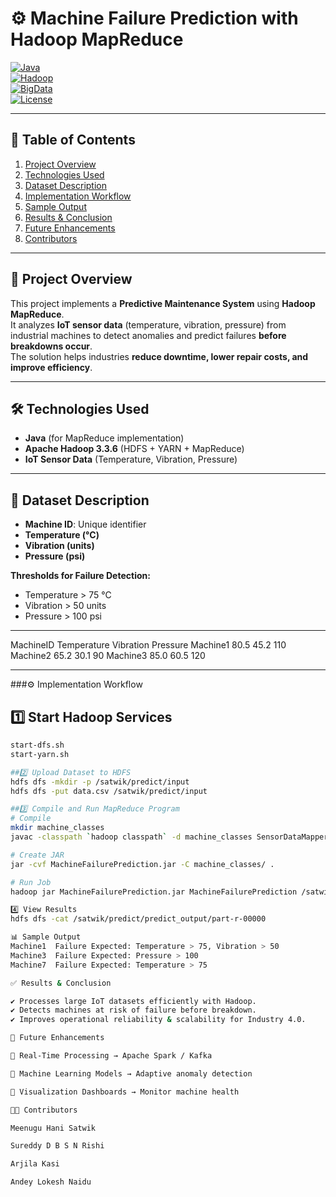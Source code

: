 # ⚙️ Machine Failure Prediction with Hadoop MapReduce  

[![Java](https://img.shields.io/badge/Java-17-orange?logo=java)](https://www.oracle.com/java/)  
[![Hadoop](https://img.shields.io/badge/Hadoop-3.3.6-blue?logo=apache)](https://hadoop.apache.org/)  
[![BigData](https://img.shields.io/badge/Big%20Data-IoT-green?logo=apache-spark)](https://hadoop.apache.org/)  
[![License](https://img.shields.io/badge/License-MIT-yellow.svg)](LICENSE)  

---

## 📑 Table of Contents
1. [Project Overview](#-project-overview)  
2. [Technologies Used](#-technologies-used)  
3. [Dataset Description](#-dataset-description)  
4. [Implementation Workflow](#-implementation-workflow)  
5. [Sample Output](#-sample-output)  
6. [Results & Conclusion](#-results--conclusion)  
7. [Future Enhancements](#-future-enhancements)  
8. [Contributors](#-contributors)  

---

## 📌 Project Overview  
This project implements a **Predictive Maintenance System** using **Hadoop MapReduce**.  
It analyzes **IoT sensor data** (temperature, vibration, pressure) from industrial machines to detect anomalies and predict failures **before breakdowns occur**.  
The solution helps industries **reduce downtime, lower repair costs, and improve efficiency**.  

---

## 🛠️ Technologies Used  
- **Java** (for MapReduce implementation)  
- **Apache Hadoop 3.3.6** (HDFS + YARN + MapReduce)  
- **IoT Sensor Data** (Temperature, Vibration, Pressure)  

---

## 📂 Dataset Description  
- **Machine ID**: Unique identifier  
- **Temperature (°C)**  
- **Vibration (units)**  
- **Pressure (psi)**  

**Thresholds for Failure Detection:**  
- Temperature > 75 °C  
- Vibration > 50 units  
- Pressure > 100 psi

---
MachineID Temperature Vibration Pressure
Machine1 80.5 45.2 110
Machine2 65.2 30.1 90
Machine3 85.0 60.5 120


---

###⚙️ Implementation Workflow  

## 1️⃣ Start Hadoop Services
```bash
start-dfs.sh
start-yarn.sh

##2️⃣ Upload Dataset to HDFS
hdfs dfs -mkdir -p /satwik/predict/input
hdfs dfs -put data.csv /satwik/predict/input

##3️⃣ Compile and Run MapReduce Program
# Compile
mkdir machine_classes
javac -classpath `hadoop classpath` -d machine_classes SensorDataMapper.java SensorDataReducer.java MachineFailurePrediction.java

# Create JAR
jar -cvf MachineFailurePrediction.jar -C machine_classes/ .

# Run Job
hadoop jar MachineFailurePrediction.jar MachineFailurePrediction /satwik/predict/input /satwik/predict/predict_output

4️⃣ View Results
hdfs dfs -cat /satwik/predict/predict_output/part-r-00000

📊 Sample Output
Machine1  Failure Expected: Temperature > 75, Vibration > 50
Machine3  Failure Expected: Pressure > 100
Machine7  Failure Expected: Temperature > 75

✅ Results & Conclusion

✔️ Processes large IoT datasets efficiently with Hadoop.
✔️ Detects machines at risk of failure before breakdown.
✔️ Improves operational reliability & scalability for Industry 4.0.

🚀 Future Enhancements

🔹 Real-Time Processing → Apache Spark / Kafka

🔹 Machine Learning Models → Adaptive anomaly detection

🔹 Visualization Dashboards → Monitor machine health

👨‍💻 Contributors

Meenugu Hani Satwik

Sureddy D B S N Rishi

Arjila Kasi

Andey Lokesh Naidu

